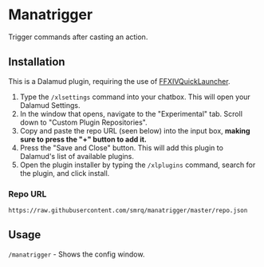 # Manatrigger

Trigger commands after casting an action.

## Installation

This is a Dalamud plugin, requiring the use of [FFXIVQuickLauncher](https://github.com/goatcorp/FFXIVQuickLauncher).

1. Type the `/xlsettings` command into your chatbox. This will open your Dalamud Settings.
2. In the window that opens, navigate to the "Experimental" tab. Scroll down to "Custom Plugin Repositories".
3. Copy and paste the repo URL (seen below) into the input box, **making sure to press the "+" button to add it.**
4. Press the "Save and Close" button. This will add this plugin to Dalamud's list of available plugins.
5. Open the plugin installer by typing the `/xlplugins` command, search for the plugin, and click install.

### Repo URL

`https://raw.githubusercontent.com/smrq/manatrigger/master/repo.json`

## Usage

`/manatrigger` - Shows the config window.
